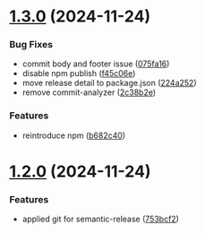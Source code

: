 # [1.3.0](https://github.com/adonisv79/github-workflows/compare/v1.2.0...v1.3.0) (2024-11-24)


### Bug Fixes

* commit body and footer issue ([075fa16](https://github.com/adonisv79/github-workflows/commit/075fa16269797e2c9caea22f3e727276c2cd66f7))
* disable npm publish ([f45c06e](https://github.com/adonisv79/github-workflows/commit/f45c06e0a265d233a0ad18fd265b8eb3ee1dee05))
* move release detail to package.json ([224a252](https://github.com/adonisv79/github-workflows/commit/224a2524f8f0773166ff5c35bd01a8452512997b))
* remove commit-analyzer ([2c38b2e](https://github.com/adonisv79/github-workflows/commit/2c38b2e7776301df43f35edb8d320756dc090d7b))


### Features

* reintroduce npm ([b682c40](https://github.com/adonisv79/github-workflows/commit/b682c40adbfa4c4314269d6220ca52b512d7a1b5))

# [1.2.0](https://github.com/adonisv79/github-workflows/compare/v1.1.2...v1.2.0) (2024-11-24)


### Features

* applied git for semantic-release ([753bcf2](https://github.com/adonisv79/github-workflows/commit/753bcf26b02b0b56753102aec4c981dfcfbeafe6))
